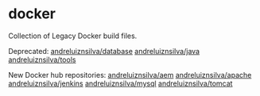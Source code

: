 docker
======

Collection of Legacy Docker build files.

Deprecated:
[andreluiznsilva/database](https://registry.hub.docker.com/u/andreluiznsilva/database)
[andreluiznsilva/java](https://registry.hub.docker.com/u/andreluiznsilva/java)
[andreluiznsilva/tools](https://registry.hub.docker.com/u/andreluiznsilva/tools)

New Docker hub repositories:
[andreluiznsilva/aem](https://registry.hub.docker.com/u/andreluiznsilva/aem)
[andreluiznsilva/apache](https://registry.hub.docker.com/u/andreluiznsilva/apache)
[andreluiznsilva/jenkins](https://registry.hub.docker.com/u/andreluiznsilva/mysql)
[andreluiznsilva/mysql](https://registry.hub.docker.com/u/andreluiznsilva/mysql)
[andreluiznsilva/tomcat](https://registry.hub.docker.com/u/andreluiznsilva/tomcat)
